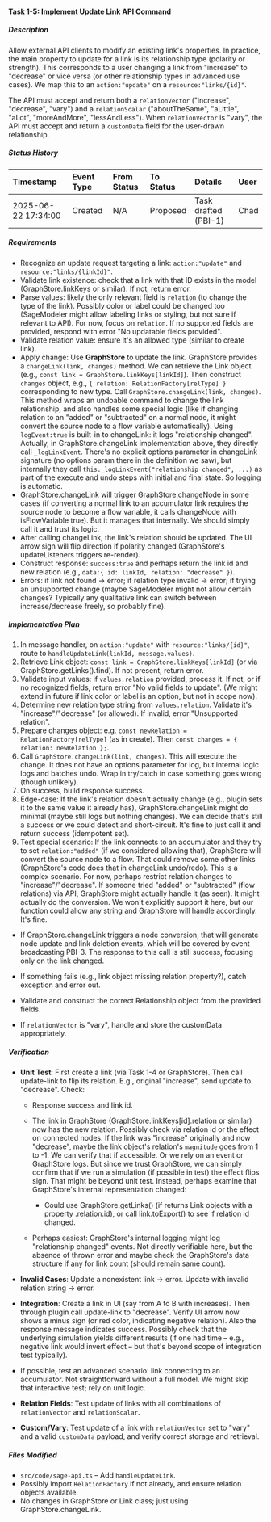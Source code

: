 #### Task 1-5: Implement Update Link API Command

##### Description

Allow external API clients to modify an existing link's properties. In practice, the main property to update for a link is its relationship type (polarity or strength). This corresponds to a user changing a link from "increase" to "decrease" or vice versa (or other relationship types in advanced use cases). We map this to an `action:"update"` on a `resource:"links/{id}"`.

The API must accept and return both a `relationVector` ("increase", "decrease", "vary") and a `relationScalar` ("aboutTheSame", "aLittle", "aLot", "moreAndMore", "lessAndLess").
When `relationVector` is "vary", the API must accept and return a `customData` field for the user-drawn relationship.

##### Status History

| Timestamp | Event Type | From Status | To Status | Details | User |
| :---- | :---- | :---- | :---- | :---- | :---- |
| 2025-06-22 17:34:00 | Created | N/A | Proposed | Task drafted (PBI-1) | Chad |

##### Requirements

* Recognize an update request targeting a link: `action:"update"` and `resource:"links/{linkId}"`.  
* Validate link existence: check that a link with that ID exists in the model (GraphStore.linkKeys or similar). If not, return error.  
* Parse values: likely the only relevant field is `relation` (to change the type of the link). Possibly color or label could be changed too (SageModeler might allow labeling links or styling, but not sure if relevant to API). For now, focus on `relation`. If no supported fields are provided, respond with error "No updatable fields provided".  
* Validate relation value: ensure it's an allowed type (similar to create link).  
* Apply change: Use **GraphStore** to update the link. GraphStore provides a `changeLink(link, changes)` method. We can retrieve the Link object (e.g., `const link = GraphStore.linkKeys[linkId]`). Then construct `changes` object, e.g., `{ relation: RelationFactory[relType] }` corresponding to new type. Call `GraphStore.changeLink(link, changes)`. This method wraps an undoable command to change the link relationship, and also handles some special logic (like if changing relation to an "added" or "subtracted" on a normal node, it might convert the source node to a flow variable automatically). Using `logEvent:true` is built-in to changeLink: it logs "relationship changed". Actually, in GraphStore.changeLink implementation above, they directly call `_logLinkEvent`. There's no explicit options parameter in changeLink signature (no options param there in the definition we saw), but internally they call `this._logLinkEvent("relationship changed", ...)` as part of the execute and undo steps with initial and final state. So logging is automatic.  
* GraphStore.changeLink will trigger GraphStore.changeNode in some cases (if converting a normal link to an accumulator link requires the source node to become a flow variable, it calls changeNode with isFlowVariable true). But it manages that internally. We should simply call it and trust its logic.  
* After calling changeLink, the link's relation should be updated. The UI arrow sign will flip direction if polarity changed (GraphStore's updateListeners triggers re-render).  
* Construct response: `success:true` and perhaps return the link id and new relation (e.g., `data:{ id: linkId, relation: "decrease" }`).  
* Errors: if link not found \-\> error; if relation type invalid \-\> error; if trying an unsupported change (maybe SageModeler might not allow certain changes? Typically any qualitative link can switch between increase/decrease freely, so probably fine).

##### Implementation Plan

1. In message handler, on `action:"update"` with `resource:"links/{id}"`, route to `handleUpdateLink(linkId, message.values)`.  
2. Retrieve Link object: `const link = GraphStore.linkKeys[linkId]` (or via GraphStore.getLinks().find). If not present, return error.  
3. Validate input values: if `values.relation` provided, process it. If not, or if no recognized fields, return error "No valid fields to update". (We might extend in future if link color or label is an option, but not in scope now).  
4. Determine new relation type string from `values.relation`. Validate it's "increase"/"decrease" (or allowed). If invalid, error "Unsupported relation".  
5. Prepare changes object: e.g. `const newRelation = RelationFactory[relType]` (as in create). Then `const changes = { relation: newRelation };`.  
6. Call `GraphStore.changeLink(link, changes)`. This will execute the change. It does not have an options parameter for log, but internal logic logs and batches undo. Wrap in try/catch in case something goes wrong (though unlikely).  
7. On success, build response success.  
8. Edge-case: If the link's relation doesn't actually change (e.g., plugin sets it to the same value it already has), GraphStore.changeLink might do minimal (maybe still logs but nothing changes). We can decide that's still a success or we could detect and short-circuit. It's fine to just call it and return success (idempotent set).  
9. Test special scenario: If the link connects to an accumulator and they try to set `relation:"added"` (if we considered allowing that), GraphStore will convert the source node to a flow. That could remove some other links (GraphStore's code does that in changeLink undo/redo). This is a complex scenario. For now, perhaps restrict relation changes to "increase"/"decrease". If someone tried "added" or "subtracted" (flow relations) via API, GraphStore might actually handle it (as seen). It might actually do the conversion. We won't explicitly support it here, but our function could allow any string and GraphStore will handle accordingly. It's fine.  
* If GraphStore.changeLink triggers a node conversion, that will generate node update and link deletion events, which will be covered by event broadcasting PBI-3. The response to this call is still success, focusing only on the link changed.  
* If something fails (e.g., link object missing relation property?), catch exception and error out.

* Validate and construct the correct Relationship object from the provided fields.
* If `relationVector` is "vary", handle and store the customData appropriately.

##### Verification

* **Unit Test**: First create a link (via Task 1-4 or GraphStore). Then call update-link to flip its relation. E.g., original "increase", send update to "decrease". Check:  
    
  * Response success and link id.  
      
  * The link in GraphStore (GraphStore.linkKeys\[id\].relation or similar) now has the new relation. Possibly check via relation id or the effect on connected nodes. If the link was "increase" originally and now "decrease", maybe the link object's relation's `magnitude` goes from 1 to \-1. We can verify that if accessible. Or we rely on an event or GraphStore logs. But since we trust GraphStore, we can simply confirm that if we run a simulation (if possible in test) the effect flips sign. That might be beyond unit test. Instead, perhaps examine that GraphStore's internal representation changed:  
      
    * Could use GraphStore.getLinks() (if returns Link objects with a property .relation.id), or call link.toExport() to see if relation id changed.

    

  * Perhaps easiest: GraphStore's internal logging might log "relationship changed" events. Not directly verifiable here, but the absence of thrown error and maybe check the GraphStore's data structure if any for link count (should remain same count).

* **Invalid Cases**: Update a nonexistent link \-\> error. Update with invalid relation string \-\> error.  
    
* **Integration**: Create a link in UI (say from A to B with increases). Then through plugin call update-link to "decrease". Verify UI arrow now shows a minus sign (or red color, indicating negative relation). Also the response message indicates success. Possibly check that the underlying simulation yields different results (if one had time – e.g., negative link would invert effect – but that's beyond scope of integration test typically).  
    
* If possible, test an advanced scenario: link connecting to an accumulator. Not straightforward without a full model. We might skip that interactive test; rely on unit logic.

* **Relation Fields**: Test update of links with all combinations of `relationVector` and `relationScalar`.
* **Custom/Vary**: Test update of a link with `relationVector` set to "vary" and a valid `customData` payload, and verify correct storage and retrieval.

##### Files Modified

* `src/code/sage-api.ts` – Add `handleUpdateLink`.  
* Possibly import `RelationFactory` if not already, and ensure relation objects available.  
* No changes in GraphStore or Link class; just using GraphStore.changeLink.